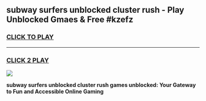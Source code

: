 
## subway surfers unblocked cluster rush - Play Unblocked Gmaes & Free #kzefz
<h3>
<a href="https://news.freeplayer.one?title=subway_surfers_unblocked_cluster_rush&ref=26F">CLICK TO PLAY</a></h3>
<hr>

<h3>
<a href="https://news.freeplayer.one?title=subway_surfers_unblocked_cluster_rush&ref=26F">CLICK 2 PLAY</a>
  
</h3>

<a href="https://news.freeplayer.one?title=subway_surfers_unblocked_cluster_rush&ref=26F/"><img src="https://clearcache.store/games.png"></a>


**subway surfers unblocked cluster rush games unblocked: Your Gateway to Fun and Accessible Online Gaming**
